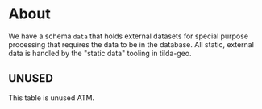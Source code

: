# About

We have a schema `data` that holds external datasets for special purpose processing that requires the data to be in the database.
All static, external data is handled by the "static data" tooling in tilda-geo.

## UNUSED

This table is unused ATM.
